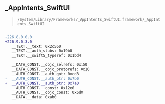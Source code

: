 ## _AppIntents_SwiftUI

> `/System/Library/Frameworks/_AppIntents_SwiftUI.framework/_AppIntents_SwiftUI`

```diff

-226.8.0.0.0
+226.9.0.3.0
   __TEXT.__text: 0x2c560
   __TEXT.__auth_stubs: 0x19b0
   __TEXT.__swift5_typeref: 0x1bd4

   __DATA_CONST.__objc_selrefs: 0x150
   __DATA_CONST.__objc_protorefs: 0x10
   __AUTH_CONST.__auth_got: 0xcd8
-  __AUTH_CONST.__auth_ptr: 0x7b0
+  __AUTH_CONST.__auth_ptr: 0x7a0
   __AUTH_CONST.__const: 0x12e0
   __AUTH_CONST.__objc_const: 0x6d8
   __DATA.__data: 0xab0

```
